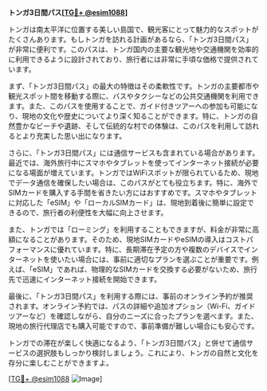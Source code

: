 **トンガ3日間パス[[TG💪+ @esim1088](https://t.me/s/esim1088)]**

トンガは南太平洋に位置する美しい島国で、観光客にとって魅力的なスポットがたくさんあります。もしトンガを訪れる計画があるなら、「トンガ3日間パス」が非常に便利です。このパスは、トンガ国内の主要な観光地や交通機関を効率的に利用できるように設計されており、旅行者には非常に手頃な価格で提供されています。

まず、「トンガ3日間パス」の最大の特徴はその柔軟性です。トンガの主要都市や観光スポット間を移動する際に、バスやタクシーなどの公共交通機関を利用できます。また、このパスを使用することで、ガイド付きツアーへの参加も可能になり、現地の文化や歴史についてより深く知ることができます。特に、トンガの自然豊かなビーチや遺跡、そして伝統的な村での体験は、このパスを利用して訪れるとより充実した思い出になります。

さらに、「トンガ3日間パス」には通信サービスも含まれている場合があります。最近では、海外旅行中にスマホやタブレットを使ってインターネット接続が必要になる場面が増えています。トンガではWiFiスポットが限られているため、現地でデータ通信を確保したい場合は、このパスがとても役立ちます。特に、海外でSIMカードを購入する手間を省きたい方にはおすすめです。スマホやタブレットに対応した「eSIM」や「ローカルSIMカード」は、現地到着後に簡単に設定できるので、旅行者の利便性を大幅に向上させます。

また、トンガでは「ローミング」を利用することもできますが、料金が非常に高額になることがあります。そのため、現地SIMカードやeSIMの導入はコストパフォーマンスに優れています。特に、長期滞在予定の方や複数のデバイスでインターネットを使いたい場合には、事前に適切なプランを選ぶことが重要です。例えば、「eSIM」であれば、物理的なSIMカードを交換する必要がないため、旅行先で迅速にインターネット接続を開始できます。

最後に、「トンガ3日間パス」を利用する際には、事前のオンライン予約が推奨されます。オンライン予約では、パスの詳細や追加オプション（Wi-Fi、ガイドツアーなど）を確認しながら、自分のニーズに合ったプランを選べます。また、現地の旅行代理店でも購入可能ですので、事前準備が難しい場合にも安心です。

トンガでの滞在が楽しく快適になるよう、「トンガ3日間パス」と併せて通信サービスの選択肢もしっかり検討しましょう。これにより、トンガの自然と文化を存分に楽しむことができますよ。

[[TG💪+ @esim1088](https://t.me/s/esim1088) ![Image](https://i.postimg.cc/Y0z9fWf4/image.png)]